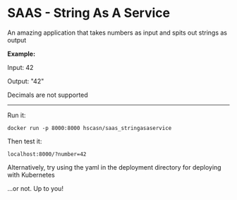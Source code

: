# SAAS - String As A Service
An amazing application that takes numbers as input and spits out strings as output


**Example:**

Input: 42

Output: "42"

Decimals are not supported


---


Run it:

```docker run -p 8000:8000 hscasn/saas_stringasaservice```


Then test it:

```localhost:8000/?number=42```

Alternatively, try using the yaml in the deployment directory for deploying with Kubernetes

...or not. Up to you!
